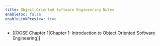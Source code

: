 ```yaml
---
title: Object Oriented Software Engineering Notes
enableToc: false
enableLinkPreview: true
---
```


- [[OOSE Chapter 1|Chapter 1:  Introduction to Object Oriented Software Engineering]]
